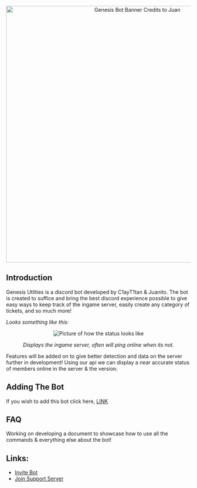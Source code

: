 <p align="center">
  <img src="https://cdn.discordapp.com/attachments/997735117445419118/1001728301569679411/Untitled178_20220727005032.png" alt="Genesis Bot Banner Credits to Juan" width="700"/>
</p>

## Introduction
Genesis Utlities is a discord bot developed by C1ayT1tan & Juanito. The bot is created to suffice and bring the best discord experience possible to give easy ways to keep track of the ingame server, easily create any category of tickets, and so much more!

*Looks something like this:*
<p align="center">
  <img src="https://cdn.discordapp.com/attachments/996156218282356777/1001722495746977922/status.jpg" alt="Picture of how the status looks like"/>
</p>

<p align="center">
  <i>Displays the ingame server, often will ping online when its not.</i>
</p>

Features will be added on to give better detection and data on the server further in development! Using our api we can display a near accurate status of members online in the server & the version.

## Adding The Bot

If you wish to add this bot click here, [LINK](https://discord.com/api/oauth2/authorize?client_id=995918163139113001&permissions=8&scope=bot%20applications.commands)

## FAQ

Working on developing a document to showcase how to use all the commands & everything else about the bot!

## Links:

* [Invite Bot](https://discord.com/api/oauth2/authorize?client_id=995918163139113001&permissions=8&scope=bot%20applications.commands)
* [Join Support Server](https://discord.gg/qmnFa45zBK)
